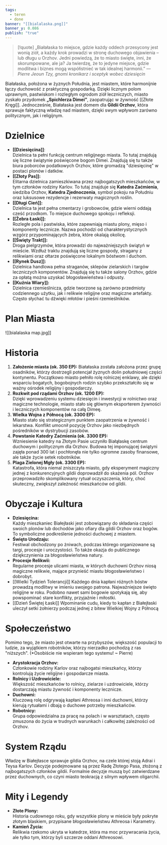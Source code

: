```yaml
---
tags:
  - teren
  - done
banner: "[[bialalaska.png]]"
banner_y: 0.086
publish: "true"
---
```

> [!quote] „Białałaska to miejsce, gdzie każdy oddech przesycony jest wonią ziół, a każdy krok prowadzi w stronę duchowego objawienia – lub długu u Orzhov. Jedni powiedzą, że to miasto święte, inni, że skorumpowane, ale ja? Ja twierdzę, że to jedyne miejsce, gdzie modlitwa i biznes mogą współistnieć w tak idealnej harmonii.”
>  — _Pierre Jeoun Tzy, gnomi kronikarz i sceptyk wobec dziesięcin_

Białałaska, położona w żyznych Południa, jest miastem, które harmonijnie łączy duchowość z praktyczną gospodarką. Dzięki licznym polom uprawnym, pastwiskom i rozległym ogrodom ziół leczniczych, miasto zyskało przydomek **„Spichlerza Dimei”**, zaopatrując w żywność [[Złote Kręgi]]. Jednocześnie, Białałaska jest domem dla **Gildii Orzhov**, która sprawuje faktyczną władzę nad miastem, dzięki swym wpływom zarówno politycznym, jak i religijnym.
# **Dzielnice**
- **[[Dziesięcina]]**:  
    Dzielnica ta pełni funkcję centrum religijnego miasta. To tutaj znajdują się liczne świątynie poświęcone bogom Dimei. Znajdują się tu także biura poborców podatkowych Orzhov, które gromadzą "dziesięcinę" w postaci plonów i datków.
- **[[Złoty Pas]]:**  
    Elitarna dzielnica zamieszkiwana przez najbogatszych mieszkańców, w tym członków rodziny Karlov. To tutaj znajduje się **Katedra Zaćmienia**, siedziba Orzhov, **Katedra Zjednoczenia**, symbol pokoju na Południu oraz luksusowe rezydencje i rezerwaty magicznych roślin.
- **[[Długi Cień]]:**  
    Dzielnica ta jest pełna cmentarzy i grobowców, gdzie wierni oddają cześć przodkom. To miejsce duchowego spokoju i refleksji.
- **[[Żebra Łaski]]:**  
    Rozległe pola i pastwiska, które zapewniają miastu plony, mięso i komponenty lecznicze. Nazwa pochodzi od charakterystycznych wzgórz przypominających żebra, które okalają okolicę.
- **[[Święty Trakt]]:**  
    Droga pielgrzymów, która prowadzi do najważniejszych świątyń w mieście. Wzdłuż traktu znajdują się liczne gospody, stragany z relikwiami oraz ołtarze poświęcone lokalnym bóstwom i duchom.
-  **[[Rynek Dusz]]:**  
    Dzielnica handlowa pełna straganów, sklepów zielarskich i targów leczniczych komponentów. Znajdują się tu także salony Orzhov, gdzie za opłatą można uzyskać błogosławieństwa i odpusty.
- **[[Kuźnia Wiary]]:**  
    Dzielnica rzemieślnicza, gdzie tworzone są zarówno przedmioty codziennego użytku, jak i relikwie religijne oraz magiczne artefakty. Często słychać tu dźwięki młotów i pieśni rzemieślników.
# Plan Miasta
![[bialalaska map.jpg]]
# **Historia**
1. **Założenie miasta (ok. 350 EP):**
    Białałaska została założona przez grupę osadników, którzy dostrzegli potencjał żyznych dolin południowej części kontynentu. Początkowo miasto pełniło rolę rolniczej enklawy, ale dzięki wsparciu bogatych, bogobojnych rodzin szybko przekształciło się w ważny ośrodek religijny i gospodarczy.
2. **Rozkwit pod rządami Orzhov (ok. 1200 EP):**  
    Dzięki wprowadzeniu systemu dziesięcin i inwestycji w rolnictwo oraz magiczne technologie, miasto stało się głównym eksporterem żywności i leczniczych komponentów na całą Dimeę.
3.  **Wielka Wojna z Północą (ok. 3300 EP):**  
    Miasto stało się strategicznym punktem zaopatrzenia w żywność i lekarstwa. Konflikt umocnił pozycję Orzhov jako niezbędnych pośredników w dystrybucji zasobów.
4. **Powstanie Katedry Zaćmienia (ok. 3300 EP):**  
    Wzniesienie katedry na Złotym Pasie uczyniło Białąłaskę centrum duchowym i politycznym dla Orzhov. Budowa tej imponującej świątyni zajęła ponad 300 lat i pochłonęła nie tylko ogromne zasoby finansowe, ale także życie setek robotników.
5. **Plaga Zielonej Mgły (ok. 3300 EP):**  
    Katastrofa, która niemal zniszczyła miasto, gdy eksperyment magiczny jednej z konkurencyjnych gildii doprowadził do skażenia pól. Orzhov przeprowadziło skomplikowany rytuał oczyszczenia, który, choć skuteczny, zwiększył zależność mieszkańców od gildii.
# **Obyczaje i Kultura**
- **Dziesięcina:**  
    Każdy mieszkaniec Białejłaski jest zobowiązany do składania części swoich plonów lub dochodów jako ofiary dla gildii Orzhov oraz bogów. To symboliczne podkreślenie jedności duchowej z miastem.
- **Święto Urodzaju:**  
    Festiwal obchodzony po żniwach, podczas którego organizowane są targi, procesje i uroczystości. To także okazja do publicznego dziękczynienia za błogosławieństwa natury.
- **Procesje Relikwii:**  
    Regularne procesje ulicami miasta, w których duchowni Orzhov niosą magiczne relikwie, mające przynieść miastu błogosławieństwo i dobrobyt.
- [[Wielki Tydzień Tolerancji]] 
	Każdego dnia kapłani różnych bóstw prowadzą modlitwy w imieniu swojego patrona. Najważniejsze święto religijne w roku. Podobno nawet sami bogowie spotykają się, aby powspominać stare konflikty, przyjaźnie i miłostki.
- [[Dzień Świętej Łaski]] 
	Wpominanie cudu, kiedy to kapłan z Białejłaski uleczył setki żołnierzy podczaj jednej z bitew Wielkiej Wojny z Północą
# **Społeczeństwo**
Pomimo tego, że miasto jest otwarte na przybyszów, większość populacji to ludzie, za wyjątkiem robotników, którzy nierzadko pochodzą z ras "niższych". (*Osobiście nie wspieram tego systemu! ~ Pierre)
- **Arystokracja Orzhov:**  
    Członkowie rodziny Karlov oraz najbogatsi mieszkańcy, którzy kontrolują życie religijne i gospodarcze miasta.
- **Rolnicy i Uzdrowiciele:**  
    Większość mieszkańców to rolnicy, zielarze i uzdrowiciele, którzy dostarczają miastu żywność i komponenty lecznicze.
- **Duchowni:**  
    Kluczową rolę odgrywają kapłani Athreosa i inni duchowni, którzy kierują rytuałami i dbają o duchowe potrzeby mieszkańców.
- **Robotnicy:**  
    Grupa odpowiedzialna za pracę na polach i w warsztatach, często zmuszona do życia w trudnych warunkach i całkowitej zależności od Orzhov.
# **System Rządu**

Władzę w Białejłasce sprawuje gildia Orzhov, na czele której stoją Adrai i Teysa Karlov. Decyzje podejmowane są przez Radę Złotego Pasa, złożoną z najbogatszych członków gildii. Formalnie decyzje muszą być zatwierdzane przez duchownych, co czyni miasto teokracją z silnym wpływem oligarchii.
# **Mity i Legendy**
- **Złote Plony:**  
    Historia cudownego roku, gdy wszystkie plony w mieście były pokryte złotym blaskiem, przypisane błogosławieństwu Athreosa i Karametry.
- **Kamień Życia:**  
    Relikwia rzekomo ukryta w katedrze, która ma moc przywracania życia, ale tylko tym, którzy byli szczerze oddani Athreosowi.